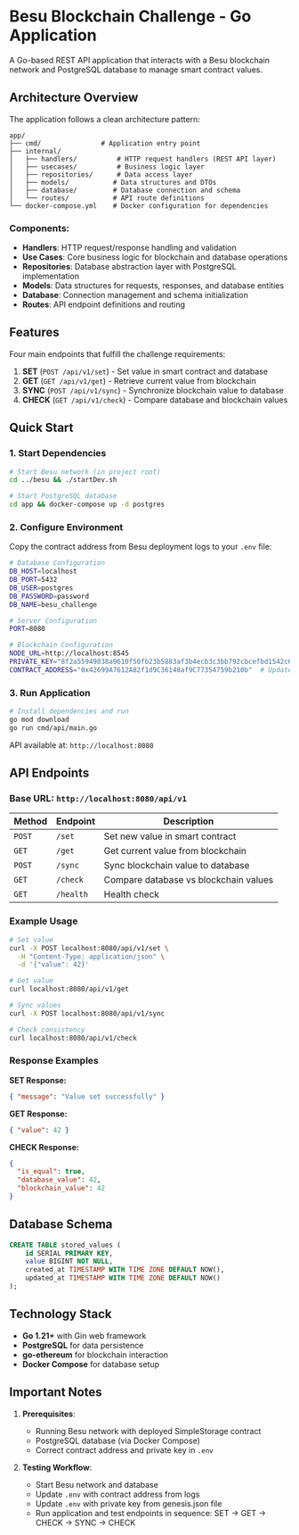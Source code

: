 # Besu Blockchain Challenge - Go Application

A Go-based REST API application that interacts with a Besu blockchain network and PostgreSQL database to manage smart contract values.

## Architecture Overview

The application follows a clean architecture pattern:

```
app/
├── cmd/               # Application entry point
├── internal/
│   ├── handlers/          # HTTP request handlers (REST API layer)
│   ├── usecases/          # Business logic layer
│   ├── repositories/      # Data access layer
│   ├── models/           # Data structures and DTOs
│   ├── database/         # Database connection and schema
│   └── routes/           # API route definitions
└── docker-compose.yml    # Docker configuration for dependencies
```

### Components:

- **Handlers**: HTTP request/response handling and validation
- **Use Cases**: Core business logic for blockchain and database operations
- **Repositories**: Database abstraction layer with PostgreSQL implementation
- **Models**: Data structures for requests, responses, and database entities
- **Database**: Connection management and schema initialization
- **Routes**: API endpoint definitions and routing

## Features

Four main endpoints that fulfill the challenge requirements:

1. **SET** (`POST /api/v1/set`) - Set value in smart contract and database
2. **GET** (`GET /api/v1/get`) - Retrieve current value from blockchain
3. **SYNC** (`POST /api/v1/sync`) - Synchronize blockchain value to database
4. **CHECK** (`GET /api/v1/check`) - Compare database and blockchain values

## Quick Start

### 1. Start Dependencies

```bash
# Start Besu network (in project root)
cd ../besu && ./startDev.sh

# Start PostgreSQL database
cd app && docker-compose up -d postgres
```

### 2. Configure Environment

Copy the contract address from Besu deployment logs to your `.env` file:

```bash
# Database Configuration
DB_HOST=localhost
DB_PORT=5432
DB_USER=postgres
DB_PASSWORD=password
DB_NAME=besu_challenge

# Server Configuration
PORT=8080

# Blockchain Configuration
NODE_URL=http://localhost:8545
PRIVATE_KEY="8f2a55949038a9610f50fb23b5883af3b4ecb3c3bb792cbcefbd1542c692be63" # Update with genesis.json file private key
CONTRACT_ADDRESS="0x42699A7612A82f1d9C36148af9C77354759b210b"  # Update from Besu logs
```

### 3. Run Application

```bash
# Install dependencies and run
go mod download
go run cmd/api/main.go
```

API available at: `http://localhost:8080`

## API Endpoints

### Base URL: `http://localhost:8080/api/v1`

| Method | Endpoint  | Description                           |
| ------ | --------- | ------------------------------------- |
| `POST` | `/set`    | Set new value in smart contract       |
| `GET`  | `/get`    | Get current value from blockchain     |
| `POST` | `/sync`   | Sync blockchain value to database     |
| `GET`  | `/check`  | Compare database vs blockchain values |
| `GET`  | `/health` | Health check                          |

### Example Usage

```bash
# Set value
curl -X POST localhost:8080/api/v1/set \
  -H "Content-Type: application/json" \
  -d '{"value": 42}'

# Get value
curl localhost:8080/api/v1/get

# Sync values
curl -X POST localhost:8080/api/v1/sync

# Check consistency
curl localhost:8080/api/v1/check
```

### Response Examples

**SET Response:**

```json
{ "message": "Value set successfully" }
```

**GET Response:**

```json
{ "value": 42 }
```

**CHECK Response:**

```json
{
  "is_equal": true,
  "database_value": 42,
  "blockchain_value": 42
}
```

## Database Schema

```sql
CREATE TABLE stored_values (
    id SERIAL PRIMARY KEY,
    value BIGINT NOT NULL,
    created_at TIMESTAMP WITH TIME ZONE DEFAULT NOW(),
    updated_at TIMESTAMP WITH TIME ZONE DEFAULT NOW()
);
```

## Technology Stack

- **Go 1.21+** with Gin web framework
- **PostgreSQL** for data persistence
- **go-ethereum** for blockchain interaction
- **Docker Compose** for database setup

## Important Notes

1. **Prerequisites**:

   - Running Besu network with deployed SimpleStorage contract
   - PostgreSQL database (via Docker Compose)
   - Correct contract address and private key in `.env`

2. **Testing Workflow**:
   - Start Besu network and database
   - Update `.env` with contract address from logs
   - Update `.env` with private key from genesis.json file
   - Run application and test endpoints in sequence: SET → GET → CHECK → SYNC → CHECK
